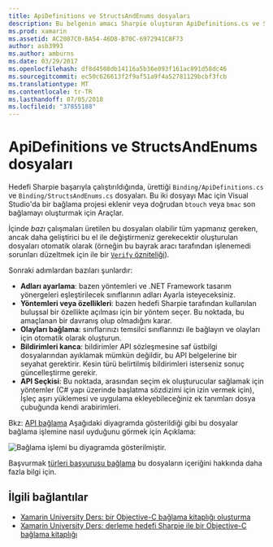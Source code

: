 ```yaml
---
title: ApiDefinitions ve StructsAndEnums dosyaları
description: Bu belgenin amacı Sharpie oluşturan ApiDefinitions.cs ve StructsAndEnums.cs dosyalarını açıklar. Bu dosyalar daha sonra Objective-C kodunun C# ' tan erişmek için kullanılır.
ms.prod: xamarin
ms.assetid: AC2087C0-BA54-46D8-B70C-6972941C8F73
author: asb3993
ms.author: amburns
ms.date: 03/29/2017
ms.openlocfilehash: df8d4508db14116a5b36e893f161ac891d58dc46
ms.sourcegitcommit: ec50c626613f2f9af51a9f4a52781129bcbf3fcb
ms.translationtype: MT
ms.contentlocale: tr-TR
ms.lasthandoff: 07/05/2018
ms.locfileid: "37855188"
---
```

# <a name="apidefinitions--structsandenums-files"></a>ApiDefinitions ve StructsAndEnums dosyaları

Hedefi Sharpie başarıyla çalıştırıldığında, ürettiği `Binding/ApiDefinitions.cs` ve `Binding/StructsAndEnums.cs` dosyaları.
Bu iki dosyayı Mac için Visual Studio'da bir bağlama projesi eklenir veya doğrudan `btouch` veya `bmac` son bağlamayı oluşturmak için Araçlar.

İçinde *bazı* çalışmaları üretilen bu dosyaları olabilir tüm yapmanız gereken, ancak daha geliştirici bu el ile değiştirmeniz gerekecektir oluşturulan dosyaları otomatik olarak (örneğin bu bayrak aracı tarafından işlenemedi sorunları düzeltmek için ile bir [ `Verify` özniteliği](~/cross-platform/macios/binding/objective-sharpie/platform/verify.md)).

Sonraki adımlardan bazıları şunlardır:

- **Adları ayarlama**: bazen yöntemleri ve .NET Framework tasarım yönergeleri eşleştirilecek sınıflarının adları Ayarla isteyeceksiniz.
- **Yöntemleri veya özellikleri**: bazen hedefi Sharpie tarafından kullanılan buluşsal bir özellikte açılması için bir yöntem seçer. Bu noktada, bu amaçlanan bir davranış olup olmadığını karar.
- **Olayları bağlama**: sınıflarınızı temsilci sınıflarınızı ile bağlayın ve olayları için otomatik olarak oluşturun.
- **Bildirimleri kanca**: bildirimler API sözleşmesine saf üstbilgi dosyalarından ayıklamak mümkün değildir, bu API belgelerine bir seyahat gerektirir. Kesin türü belirtilmiş bildirimleri isterseniz sonuç güncelleştirme gerekir.
- **API Seçkisi**: Bu noktada, arasından seçim ek oluşturucular sağlamak için yöntemler (C# yapı üzerinde başlatma sözdizimi için izin vermek için), İşleç aşırı yüklemesi ve uygulama ekleyebileceğiniz ek tanımları dosya çubuğunda kendi arabirimleri.

Bkz: [API bağlama](~/cross-platform/macios/binding/objective-c-libraries.md) Aşağıdaki diyagramda gösterildiği gibi bu dosyalar bağlama işlemine nasıl uyduğunu görmek için Açıklama:

![](apidefinitions-structsandenums-images/binding-flowchart.png "Bağlama işlemi bu diyagramda gösterilmiştir.")

Başvurmak [türleri başvurusu bağlama](~/cross-platform/macios/binding/binding-types-reference.md) bu dosyaların içeriğini hakkında daha fazla bilgi için.

## <a name="related-links"></a>İlgili bağlantılar

- [Xamarin University Ders: bir Objective-C bağlama kitaplığı oluşturma](https://university.xamarin.com/classes/track/all#building-an-objective-c-bindings-library)
- [Xamarin University Ders: derleme hedefi Sharpie ile bir Objective-C bağlama kitaplığı](https://university.xamarin.com/classes/track/all#build-an-objective-c-bindings-library-with-objective-sharpie)
